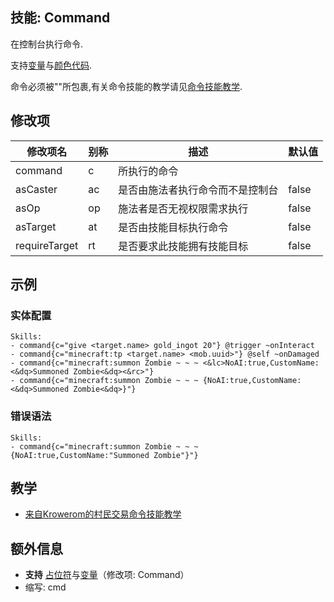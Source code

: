 技能: Command
--------------------------

在控制台执行命令.

支持[变量](/技能/变量)与[颜色代码](/杂项/颜色代码).

命令必须被""所包裹,有关命令技能的教学请见[命令技能教学](/教学/命令技能).

修改项
----------

| 修改项名 | 别称    | 描述                                                                                                    | 默认值 |
|-----------|------------|----------------------------------------------------------------------------------------------------------------|---------------|
| command       | c       | 所执行的命令                                                   |         | 无 |
| asCaster      | ac      | 是否由施法者执行命令而不是控制台 | false   |
| asOp          | op      | 施法者是否无视权限需求执行                      | false   |
| asTarget      | at      | 是否由技能目标执行命令                                 | false   |
| requireTarget | rt      | 是否要求此技能拥有技能目标                                  | false   |


示例
--------

### 实体配置

    Skills:
    - command{c="give <target.name> gold_ingot 20"} @trigger ~onInteract
    - command{c="minecraft:tp <target.name> <mob.uuid>"} @self ~onDamaged
    - command{c="minecraft:summon Zombie ~ ~ ~ <&lc>NoAI:true,CustomName:<&dq>Summoned Zombie<&dq><&rc>"}
    - command{c="minecraft:summon Zombie ~ ~ ~ {NoAI:true,CustomName:<&dq>Summoned Zombie<&dq>}"}

### 错误语法

    Skills:
    - command{c="minecraft:summon Zombie ~ ~ ~ {NoAI:true,CustomName:"Summoned Zombie"}"}

教学
---------

-   [来自Krowerom的村民交易命令技能教学](https://www.youtube.com/watch?v=p71bl_W3a4I&feature=youtu.be)


额外信息
-------

- **支持** [占位符](/技能/占位符)与[变量](/技能/变量)（修改项: Command）
- 缩写: cmd